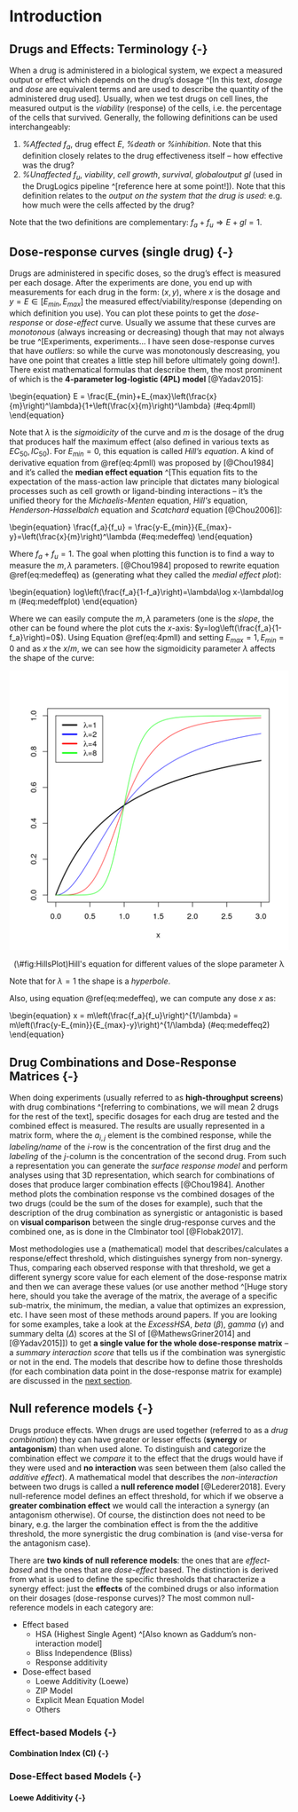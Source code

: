# Introduction

## Drugs and Effects: Terminology {-}

When a drug is administered in a biological system, we expect a measured output or effect which depends on the drug’s dosage ^[In this text, *dosage* and *dose* are equivalent terms and are used to describe the quantity of the administered drug used].
Usually, when we test drugs on cell lines, the measured output is the *viability* (response) of the cells, i.e. the percentage of the cells that survived. Generally, the following definitions can be used interchangeably:

  1. *%Affected* $f_a$, drug effect $E$, *%death* or *%inhibition*. Note that this definition closely relates to the drug effectiveness itself – how effective was the drug?
  2. *%Unaffected* $f_u$, *viability*, *cell growth*, *survival*, *globaloutput* $gl$ (used in the DrugLogics pipeline ^[reference here at some point!]). Note that this definition relates to the *output on the system that the drug is used*: e.g. how much were the cells affected by the drug?

Note that the two definitions are complementary: $f_a+f_u \Rightarrow E+gl=1$.

## Dose-response curves (single drug) {-}

Drugs are administered in specific doses, so the drug’s effect is measured per each dosage. 
After the experiments are done, you end up with measurements for each drug in the form: $(x,y)$, where $x$ is the dosage and $y=E \in [E_{min},E_{max}]$  the measured effect/viability/response (depending on which definition you use). 
You can plot these points to get the *dose-response* or *dose-effect* curve. 
Usually we assume that these curves are *monotonous* (always increasing or decreasing) though that may not always be true ^[Experiments, experiments... I have seen dose-response curves that have *outliers*: so while the curve was monotonously descreasing, you have one point that creates a little step hill before ultimately going down!]. 
There exist mathematical formulas that describe them, the most prominent of which is the **4-parameter log-logistic (4PL) model** [@Yadav2015]:

\begin{equation} 
  E = \frac{E_{min}+E_{max}\left(\frac{x}{m}\right)^\lambda}{1+\left(\frac{x}{m}\right)^\lambda}
  (\#eq:4pmll)
\end{equation}

Note that $\lambda$ is the *sigmoidicity* of the curve and $m$ is the dosage of the drug that produces half the maximum effect (also defined in various texts as $EC_{50},IC_{50}$). For $E_{min}=0$, this equation is called *Hill’s equation*. 
A kind of derivative equation from \@ref(eq:4pmll) was proposed by [@Chou1984] and it’s called the **median effect equation** ^[This equation fits to the expectation of the mass-action law principle that dictates many biological processes such as cell growth or ligand-binding interactions – it’s the unified theory for the *Michaelis-Menten* equation, *Hill's* equation, *Henderson-Hasselbalch* equation and *Scatchard* equation [@Chou2006]]:

\begin{equation} 
  \frac{f_a}{f_u} = \frac{y-E_{min}}{E_{max}-y}=\left(\frac{x}{m}\right)^\lambda
  (\#eq:medeffeq)
\end{equation}

Where $f_a+f_u=1$. 
The goal when plotting this function is to find a way to measure the $m,\lambda$ parameters. 
[@Chou1984] proposed to rewrite equation \@ref(eq:medeffeq) as (generating what they called the *medial effect plot*):

\begin{equation}
  log\left(\frac{f_a}{1-f_a}\right)=\lambda\log x-\lambda\log m
  (\#eq:medeffplot)
\end{equation}

Where we can easily compute the $m,\lambda$ parameters (one is the *slope*, the other can be found where the plot cuts the $x$-axis: $y=log\left(\frac{f_a}{1-f_a}\right)=0$). 
Using Equation \@ref(eq:4pmll) and setting $E_{max}=1,E_{min}=0$ and as $x$ the $x/m$, we can see how the sigmoidicity parameter $\lambda$ affects the shape of the curve:

<div class="figure" style="text-align: center">
<img src="01-intro_files/figure-html/HillsPlot-1.png" alt="Hill's equation for different values of the slope parameter λ" width="576" />
<p class="caption">(\#fig:HillsPlot)Hill's equation for different values of the slope parameter λ</p>
</div>

Note that for $\lambda=1$ the shape is a *hyperbole*.

Also, using equation \@ref(eq:medeffeq), we can compute any dose $x$ as:

\begin{equation}
  x = m\left(\frac{f_a}{f_u}\right)^{1/\lambda} = m\left(\frac{y-E_{min}}{E_{max}-y}\right)^{1/\lambda}
  (\#eq:medeffeq2)
\end{equation}

## Drug Combinations and Dose-Response Matrices {-}

When doing experiments (usually referred to as **high-throughput screens**) with drug combinations ^[referring to combinations, we will mean 2 drugs for the rest of the text], specific dosages for each drug are tested and the combined effect is measured. 
The results are usually represented in a matrix form, where the $a_{i,j}$ element is the combined response, while the *labeling/name* of the $i$-row is the concentration of the first drug and the *labeling* of the $j$-column is the concentration of the second drug. 
From such a representation you can generate the *surface response model* and perform analyses using that 3D representation, which search for combinations of doses that produce larger combination effects [@Chou1984]. 
Another method plots the combination response vs the combined dosages of the two drugs (could be the sum of the doses for example), such that the description of the drug combination as synergistic or antagonistic is based on **visual comparison** between the single drug-response curves and the combined one, as is done in the CImbinator tool [@Flobak2017].

Most methodologies use a (mathematical) model that describes/calculates a response/effect threshold, which distinguishes synergy from non-synergy.
Thus, comparing each observed response with that threshold, we get a different synergy score value for each element of the dose-response matrix and then we can average these values (or use another method ^[Huge story here, should you take the average of the matrix, the average of a specific sub-matrix, the minimum, the median, a value that optimizes an expression, etc. I have seen most of these methods around papers. If you are looking for some examples, take a look at the *ExcessHSA*, *beta* ($\beta$), *gamma* ($\gamma$) and summary delta ($\Delta$) scores at the SI of [@MathewsGriner2014] and [@Yadav2015]]) to get **a single value for the whole dose-response matrix** – a *summary interaction score* that tells us if the combination was synergistic or not in the end. 
The models that describe how to define those thresholds (for each combination data point in the dose-response matrix for example) are discussed in the [next section](#null-reference-models).

## Null reference models {-}

Drugs produce effects. 
When drugs are used together (referred to as a *drug combination*) they can have greater or lesser effects (**synergy** or **antagonism**) than when used alone. 
To distinguish and categorize the combination effect we *compare* it to the effect that the drugs would have if they were used and **no interaction** was seen between them (also called the *additive effect*). 
A mathematical model that describes the *non-interaction* between two drugs is called a **null reference model** [@Lederer2018]. 
Every null-reference model defines an effect threshold, for which if we observe a **greater combination effect** we would call the interaction a synergy (an antagonism otherwise). Of course, the distinction does not need to be binary, e.g. the larger the combination effect is from the the additive threshold, the more synergistic the drug combination is (and vise-versa for the antagonism case).

There are **two kinds of null reference models**: the ones that are *effect-based* and the ones that are *dose-effect* based. 
The distinction is derived from what is used to define the specific thresholds that characterize a synergy effect: just the **effects** of the combined drugs or also information on their dosages (dose-response curves)? The most common null-reference models in each category are:

- Effect based
  - HSA (Highest Single Agent) ^[Also known as Gaddum’s non-interaction model]
  - Bliss Independence (Bliss)
  - Response additivity
- Dose-effect based
  - Loewe Additivity (Loewe)
  - ZIP Model
  - Explicit Mean Equation Model
  - Others
  
### Effect-based Models {-}

#### Combination Index (CI) {-}

### Dose-Effect based Models {-}

#### Loewe Additivity {-}

